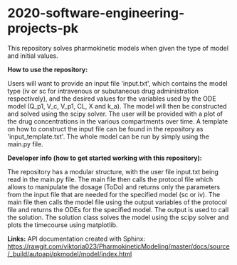 # 2020-software-engineering-projects-pk
This repository solves pharmokinetic models when given the type of model and initial values. 

**How to use the repository:**

Users will want to provide an input file 'input.txt', which contains the model type (iv or sc for intravenous or subutaneous drug administration respectively), and the desired values for the variables used by the ODE model (Q_p1, V_c, V_p1, CL, X and k_a). The model will then be constructed and solved using the scipy solver. The user will be provided with a plot of the drug concentrations in the various compartments over time. A template on how to construct the input file can be found in the repository as 'input_template.txt'. The whole model can be run by simply using the main.py file.

**Developer info (how to get started working with this repository):**

The repository has a modular structure, with the user file input.txt being read in the main.py file. The main file then calls the protocol file which allows to manipulate the dosage (ToDo) and returns only the parameters from the input file that are needed for the specified model (sc or iv). The main file then calls the model file using the output variables of the protocol file and returns the ODEs for the specified model. The output is used to call the solution. The solution class solves the model using the scipy solver and plots the timecourse using matplotlib.

**Links:**
API documentation created with Sphinx: https://rawgit.com/viktoria023/PharmokineticModeling/master/docs/source/_build/autoapi/pkmodel/model/index.html
